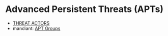 # Advanced Persistent Threats (APTs)
- [THREAT ACTORS](./Groups.md)
- mandiant: [APT Groups](https://www.mandiant.com/resources/apt-groups)

